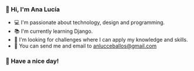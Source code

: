 ### 💐 Hi, I'm Ana Lucía

* 💻 I'm passionate about technology, design and programming.
* 📚 I'm currently learning Django.
* 🚀 I'm looking for challenges where I can apply my knowledge and skills.
* 📧 You can send me and email to anlucceballos@gmail.com

### 🦋 Have a nice day!  





<!--
**aniluceba/aniluceba** is a ✨ _special_ ✨ repository because its `README.md` (this file) appears on your GitHub profile.

Here are some ideas to get you started:

- 🔭 I’m currently working on ...
- 🌱 I’m currently learning ...
- 👯 I’m looking to collaborate on ...
- 🤔 I’m looking for help with ...
- 💬 Ask me about ...

- 📫 How to reach me: ...
- 😄 Pronouns: ...
- ⚡ Fun fact: ...
-->

